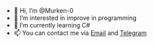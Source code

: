 - 👋 Hi, I’m @Murken-0
- 👀 I’m interested in improve in programming 
- 🌱 I’m currently learning C#
- 📫 You can contact me via [Email](muravievvlad.2002@gmail.com) and [Telegram](https://t.me/muraviev_v)
